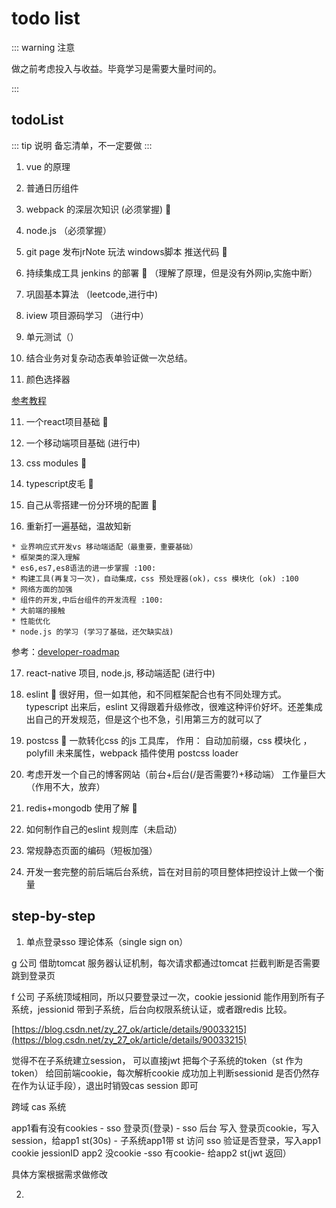 # todo list

::: warning 注意

做之前考虑投入与收益。毕竟学习是需要大量时间的。

:::

## todoList
::: tip 说明
备忘清单，不一定要做
:::
1. vue 的原理

2. 普通日历组件  

3. webpack 的深层次知识  (必须掌握) :100: 

4. node.js （必须掌握）

5. git page 发布jrNote 玩法 windows脚本 推送代码 :100: 

6. 持续集成工具 jenkins 的部署  :100: （理解了原理，但是没有外网ip,实施中断）

7. 巩固基本算法 （leetcode,进行中)

8. iview 项目源码学习 （进行中）

9. 单元测试（）

10. 结合业务对复杂动态表单验证做一次总结。

11. 颜色选择器


 [参考教程](https://www.cnblogs.com/c9999/p/6399367.html)


 11. 一个react项目基础  :100:   

 12. 一个移动端项目基础 (进行中)

 13. css modules :100:

 14. typescript皮毛 :100:

 15. 自己从零搭建一份分环境的配置 :100:

 16. 重新打一遍基础，温故知新 

    * 业界响应式开发vs 移动端适配（最重要，重要基础）
    * 框架类的深入理解 
    * es6,es7,es8语法的进一步掌握 :100:
    * 构建工具(再复习一次)，自动集成，css 预处理器(ok)，css 模块化 (ok) :100
    * 网络方面的加强
    * 组件的开发,中后台组件的开发流程 :100:
    * 大前端的接触
    * 性能优化  
    * node.js 的学习 (学习了基础，还欠缺实战)

 参考：[developer-roadmap](https://github.com/kamranahmedse/developer-roadmap)

17. react-native 项目, node.js, 移动端适配 (进行中)

18. eslint :100:
   很好用，但一如其他，和不同框架配合也有不同处理方式。typescript 出来后，eslint 又得跟着升级修改，很难这种评价好坏。还差集成出自己的开发规范，但是这个也不急，引用第三方的就可以了

19. postcss :100:
   一款转化css 的js 工具库， 作用： 自动加前缀，css 模块化 ，polyfill 未来属性，webpack 插件使用 postcss loader

20. 考虑开发一个自己的博客网站（前台+后台(/是否需要?)+移动端） 工作量巨大（作用不大，放弃）

21. redis+mongodb 使用了解 :100:

22. 如何制作自己的eslint 规则库（未启动）

23. 常规静态页面的编码（短板加强）

24. 开发一套完整的前后端后台系统，旨在对目前的项目整体把控设计上做一个衡量


## step-by-step

1. 单点登录sso 理论体系（single sign on）

g 公司
借助tomcat 服务器认证机制，每次请求都通过tomcat 拦截判断是否需要跳到登录页

f 公司
子系统顶域相同，所以只要登录过一次，cookie jessionid 能作用到所有子系统，jessionid 带到子系统，后台向权限系统认证，或者跟redis 比较。



[https://blog.csdn.net/zy_27_ok/article/details/90033215](https://blog.csdn.net/zy_27_ok/article/details/90033215)

觉得不在子系统建立session， 可以直接jwt 把每个子系统的token（st 作为token） 给回前端cookie，每次解析cookie 成功加上判断sessionid 是否仍然存在作为认证手段），退出时销毁cas session 即可


跨域 cas 系统

app1看有没有cookies - sso 登录页(登录)  - sso 后台 写入 登录页cookie，写入session，给app1 st(30s) -  子系统app1带 st 访问 sso 验证是否登录，写入app1 cookie jessionID
app2 没cookie -sso 有cookie- 给app2 st(jwt 返回）

具体方案根据需求做修改

2. 








